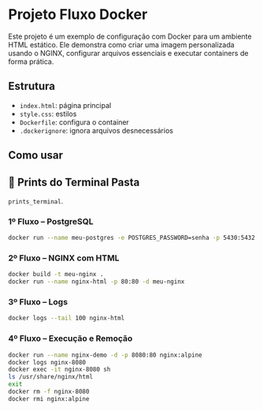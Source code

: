 # Projeto Fluxo Docker

Este projeto é um exemplo de configuração com Docker para um ambiente HTML estático. Ele demonstra como criar uma imagem personalizada usando o NGINX, configurar arquivos essenciais e executar containers de forma prática.

## Estrutura

- `index.html`: página principal
- `style.css`: estilos
- `Dockerfile`: configura o container
- `.dockerignore`: ignora arquivos desnecessários

## Como usar

## 📸 Prints do Terminal Pasta

`prints_terminal`.

### 1º Fluxo – PostgreSQL

```bash
docker run --name meu-postgres -e POSTGRES_PASSWORD=senha -p 5430:5432 -d postgres
```

### 2º Fluxo – NGINX com HTML

```bash
docker build -t meu-nginx .
docker run --name nginx-html -p 80:80 -d meu-nginx
```

### 3º Fluxo – Logs

```bash
docker logs --tail 100 nginx-html
```

### 4º Fluxo – Execução e Remoção

```bash
docker run --name nginx-demo -d -p 8080:80 nginx:alpine
docker logs nginx-8080
docker exec -it nginx-8080 sh
ls /usr/share/nginx/html
exit
docker rm -f nginx-8080
docker rmi nginx:alpine
```
